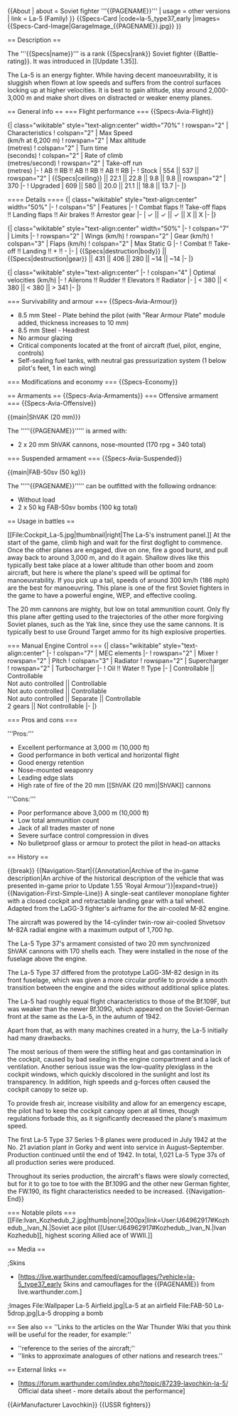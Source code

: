 {{About
| about = Soviet fighter '''{{PAGENAME}}'''
| usage = other versions
| link = La-5 (Family)
}}
{{Specs-Card
|code=la-5_type37_early
|images={{Specs-Card-Image|GarageImage_{{PAGENAME}}.jpg}}
}}

== Description ==
<!-- ''In the description, the first part should be about the history of and the creation and combat usage of the aircraft, as well as its key features. In the second part, tell the reader about the aircraft in the game. Insert a screenshot of the vehicle, so that if the novice player does not remember the vehicle by name, he will immediately understand what kind of vehicle the article is talking about.'' -->
The '''{{Specs|name}}''' is a rank {{Specs|rank}} Soviet fighter {{Battle-rating}}. It was introduced in [[Update 1.35]].

The La-5 is an energy fighter. While having decent manoeuvrability, it is sluggish when flown at low speeds and suffers from the control surfaces locking up at higher velocities. It is best to gain altitude, stay around 2,000-3,000 m and make short dives on distracted or weaker enemy planes.

== General info ==
=== Flight performance ===
{{Specs-Avia-Flight}}
<!-- ''Describe how the aircraft behaves in the air. Speed, manoeuvrability, acceleration and allowable loads - these are the most important characteristics of the vehicle.'' -->

{| class="wikitable" style="text-align:center" width="70%"
! rowspan="2" | Characteristics
! colspan="2" | Max Speed<br>(km/h at 6,200 m)
! rowspan="2" | Max altitude<br>(metres)
! colspan="2" | Turn time<br>(seconds)
! colspan="2" | Rate of climb<br>(metres/second)
! rowspan="2" | Take-off run<br>(metres)
|-
! AB !! RB !! AB !! RB !! AB !! RB
|-
! Stock
| 554 || 537 || rowspan="2" | {{Specs|ceiling}} || 22.1 || 22.8 || 9.8 || 9.8 || rowspan="2" | 370
|-
! Upgraded
| 609 || 580 || 20.0 || 21.1 || 18.8 || 13.7
|-
|}

==== Details ====
{| class="wikitable" style="text-align:center" width="50%"
|-
! colspan="5" | Features
|-
! Combat flaps !! Take-off flaps !! Landing flaps !! Air brakes !! Arrestor gear
|-
| ✓ || ✓ || ✓ || X || X     <!-- ✓ -->
|-
|}

{| class="wikitable" style="text-align:center" width="50%"
|-
! colspan="7" | Limits
|-
! rowspan="2" | Wings (km/h)
! rowspan="2" | Gear (km/h)
! colspan="3" | Flaps (km/h)
! colspan="2" | Max Static G
|-
! Combat !! Take-off !! Landing !! + !! -
|-
| {{Specs|destruction|body}} || {{Specs|destruction|gear}} || 431 || 406 || 280 || ~14 || ~14
|-
|}

{| class="wikitable" style="text-align:center"
|-
! colspan="4" | Optimal velocities (km/h)
|-
! Ailerons !! Rudder !! Elevators !! Radiator
|-
| < 380 || < 380 || < 380 || > 341
|-
|}

=== Survivability and armour ===
{{Specs-Avia-Armour}}
<!-- ''Examine the survivability of the aircraft. Note how vulnerable the structure is and how secure the pilot is, whether the fuel tanks are armoured, etc. Describe the armour, if there is any, and also mention the vulnerability of other critical aircraft systems.'' -->

* 8.5 mm Steel - Plate behind the pilot (with "Rear Armour Plate" module added, thickness increases to 10 mm)
* 8.5 mm Steel - Headrest
* No armour glazing
* Critical components located at the front of aircraft (fuel, pilot, engine, controls)
* Self-sealing fuel tanks, with neutral gas pressurization system (1 below pilot's feet, 1 in each wing)

=== Modifications and economy ===
{{Specs-Economy}}

== Armaments ==
{{Specs-Avia-Armaments}}
=== Offensive armament ===
{{Specs-Avia-Offensive}}
<!-- ''Describe the offensive armament of the aircraft, if any. Describe how effective the cannons and machine guns are in a battle, and also what belts or drums are better to use. If there is no offensive weaponry, delete this subsection.'' -->
{{main|ShVAK (20 mm)}}

The '''''{{PAGENAME}}''''' is armed with:

* 2 x 20 mm ShVAK cannons, nose-mounted (170 rpg = 340 total)

=== Suspended armament ===
{{Specs-Avia-Suspended}}
<!-- ''Describe the aircraft's suspended armament: additional cannons under the wings, bombs, rockets and torpedoes. This section is especially important for bombers and attackers. If there is no suspended weaponry remove this subsection.'' -->
{{main|FAB-50sv (50 kg)}}

The '''''{{PAGENAME}}''''' can be outfitted with the following ordnance:

* Without load
* 2 x 50 kg FAB-50sv bombs (100 kg total)

== Usage in battles ==
<!-- ''Describe the tactics of playing in the aircraft, the features of using aircraft in a team and advice on tactics. Refrain from creating a "guide" - do not impose a single point of view, but instead, give the reader food for thought. Examine the most dangerous enemies and give recommendations on fighting them. If necessary, note the specifics of the game in different modes (AB, RB, SB).'' -->
[[File:Cockpit_La-5.jpg|thumbnail|right|The La-5's instrument panel.]]
At the start of the game, climb high and wait for the first dogfight to commence. Once the other planes are engaged, dive on one, fire a good burst, and pull away back to around 3,000 m, and do it again. Shallow dives like this typically best take place at a lower altitude than other boom and zoom aircraft, but here is where the plane's speed will be optimal for manoeuvrability. If you pick up a tail, speeds of around 300 km/h (186 mph) are the best for manoeuvring. This plane is one of the first Soviet fighters in the game to have a powerful engine, WEP, and effective cooling.

The 20 mm cannons are mighty, but low on total ammunition count. Only fly this plane after getting used to the trajectories of the other more forgiving Soviet planes, such as the Yak line, since they use the same cannons. It is typically best to use Ground Target ammo for its high explosive properties.

=== Manual Engine Control ===
{| class="wikitable" style="text-align:center"
|-
! colspan="7" | MEC elements
|-
! rowspan="2" | Mixer
! rowspan="2" | Pitch
! colspan="3" | Radiator
! rowspan="2" | Supercharger
! rowspan="2" | Turbocharger
|-
! Oil !! Water !! Type
|-
| Controllable || Controllable<br>Not auto controlled || Controllable<br>Not auto controlled || Controllable<br>Not auto controlled || Separate || Controllable<br>2 gears || Not controllable
|-
|}

=== Pros and cons ===
<!-- ''Summarise and briefly evaluate the vehicle in terms of its characteristics and combat effectiveness. Mark its pros and cons in the bulleted list. Try not to use more than 6 points for each of the characteristics. Avoid using categorical definitions such as "bad", "good" and the like - use substitutions with softer forms such as "inadequate" and "effective".'' -->

'''Pros:'''

* Excellent performance at 3,000 m (10,000 ft)
* Good performance in both vertical and horizontal flight
* Good energy retention
* Nose-mounted weaponry
* Leading edge slats
* High rate of fire of the 20 mm [[ShVAK (20 mm)|ShVAK]] cannons

'''Cons:'''

* Poor performance above 3,000 m (10,000 ft)
* Low total ammunition count
* Jack of all trades master of none
* Severe surface control compression in dives
* No bulletproof glass or armour to protect the pilot in head-on attacks

== History ==
<!-- ''Describe the history of the creation and combat usage of the aircraft in more detail than in the introduction. If the historical reference turns out to be too long, take it to a separate article, taking a link to the article about the vehicle and adding a block "/History" (example: <nowiki>https://wiki.warthunder.com/(Vehicle-name)/History</nowiki>) and add a link to it here using the <code>main</code> template. Be sure to reference text and sources by using <code><nowiki><ref></ref></nowiki></code>, as well as adding them at the end of the article with <code><nowiki><references /></nowiki></code>. This section may also include the vehicle's dev blog entry (if applicable) and the in-game encyclopedia description (under <code><nowiki>=== In-game description ===</nowiki></code>, also if applicable).'' -->

{{break}}
{{Navigation-Start|{{Annotation|Archive of the in-game description|An archive of the historical description of the vehicle that was presented in-game prior to Update 1.55 'Royal Armour'}}|expand=true}}
{{Navigation-First-Simple-Line}}
A single-seat cantilever monoplane fighter with a closed cockpit and retractable landing gear with a tail wheel. Adapted from the LaGG-3 fighter's airframe for the air-cooled M-82 engine.

The aircraft was powered by the 14-cylinder twin-row air-cooled Shvetsov M-82A radial engine with a maximum output of 1,700 hp.

The La-5 Type 37's armament consisted of two 20 mm synchronized ShVAK cannons with 170 shells each. They were installed in the nose of the fuselage above the engine.

The La-5 Type 37 differed from the prototype LaGG-3M-82 design in its front fuselage, which was given a more circular profile to provide a smooth transition between the engine and the sides without additional splice plates.

The La-5 had roughly equal flight characteristics to those of the Bf.109F, but was weaker than the newer Bf.109G, which appeared on the Soviet-German front at the same as the La-5, in the autumn of 1942.

Apart from that, as with many machines created in a hurry, the La-5 initially had many drawbacks.

The most serious of them were the stifling heat and gas contamination in the cockpit, caused by bad sealing in the engine compartment and a lack of ventilation. Another serious issue was the low-quality plexiglass in the cockpit windows, which quickly discolored in the sunlight and lost its transparency. In addition, high speeds and g-forces often caused the cockpit canopy to seize up.

To provide fresh air, increase visibility and allow for an emergency escape, the pilot had to keep the cockpit canopy open at all times, though regulations forbade this, as it significantly decreased the plane's maximum speed.

The first La-5 Type 37 Series 1-8 planes were produced in July 1942 at the No. 21 aviation plant in Gorky and went into service in August–September. Production continued until the end of 1942. In total, 1,021 La-5 Type 37s of all production series were produced.

Throughout its series production, the aircraft's flaws were slowly corrected, but for it to go toe to toe with the Bf.109G and the other new German fighter, the FW.190, its flight characteristics needed to be increased.
{{Navigation-End}}

=== Notable pilots ===
[[File:Ivan_Kozhedub_2.jpg|thumb|none|200px|link=User:U64962917#Kozhedub,_Ivan_N.|Soviet ace pilot [[User:U64962917#Kozhedub,_Ivan_N.|Ivan Kozhedub]], highest scoring Allied ace of WWII.]]

== Media ==
<!-- ''Excellent additions to the article would be video guides, screenshots from the game, and photos.'' -->

;Skins
* [https://live.warthunder.com/feed/camouflages/?vehicle=la-5_type37_early Skins and camouflages for the {{PAGENAME}} from live.warthunder.com.]

;Images
<gallery mode="packed" heights="200">
File:Wallpaper La-5 Airfield.jpg|La-5 at an airfield
File:FAB-50 La-5drop.jpg|La-5 dropping a bomb
</gallery>

== See also ==
''Links to the articles on the War Thunder Wiki that you think will be useful for the reader, for example:''

* ''reference to the series of the aircraft;''
* ''links to approximate analogues of other nations and research trees.''

== External links ==
<!-- ''Paste links to sources and external resources, such as:''
* ''topic on the official game forum;''
* ''other literature.'' -->

* [https://forum.warthunder.com/index.php?/topic/87239-lavochkin-la-5/ Official data sheet - more details about the performance]

{{AirManufacturer Lavochkin}}
{{USSR fighters}}